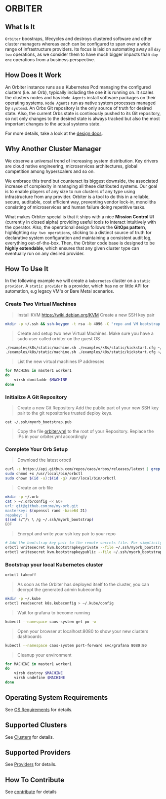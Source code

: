 # ORBITER

## What Is It

`Orbiter` boostraps, lifecycles and destroys clustered software and other cluster managers whereas each can be configured to span over a wide range of infrastructure providers. Its focus is laid on automating away all `day two` operations, as we consider them to have much bigger impacts than `day one` operations from a business perspective.

## How Does It Work

An Orbiter instance runs as a Kubernetes Pod managing the configured clusters (i.e. an Orb), typically including the one it is running on. It scales the clusters nodes and has `Node Agents` install software packages on their operating systems. `Node Agents` run as native system processes managed by `systemd`. An Orbs Git repository is the only source of truth for desired state. Also, the current Orbs state is continously pushed to its Git repository, so not only changes to the desired state is always tracked but also the most important changes to the actual systems state.

For more details, take a look at the [design docs](orbiter/terminology.md).

## Why Another Cluster Manager

We observe a universal trend of increasing system distribution. Key drivers are cloud native engineering, microservices architectures, global competition among hyperscalers and so on.

We embrace this trend but counteract its biggest downside, the associated increase of complexity in managing all these distributed systems. Our goal is to enable players of any size to run clusters of any type using infrastructure from any provider. Orbiter is a tool to do this in a reliable, secure, auditable, cost efficient way, preventing vendor lock-in, monoliths consisting of microservices and human failure doing repetitive tasks.

What makes Orbiter special is that it ships with a nice **Mission Control UI** (currently in closed alpha) providing useful tools to interact intuitively with the operator. Also, the operational design follows the **GitOps pattern**, highlighting `day two operations`, sticking to a distinct source of truth for declarative system configuration and maintaining a consistent audit log, everything out-of-the-box. Then, the Orbiter code base is designed to be **highly extendable**, which ensures that any given cluster type can eventually run on any desired provider.

## How To Use It

In the following example we will create a `kubernetes` cluster on a `static provider`. A `static provider` is a provider, which has no or little API for automation, e.g legacy VM's or Bare Metal scenarios.

### Create Two Virtual Machines

> Install KVM
https://wiki.debian.org/KVM
> Create a new SSH key pair

```bash
mkdir -p ~/.ssh && ssh-keygen -t rsa -b 4096 -C "repo and VM bootstrap key" -P "" -f ~/.ssh/myorb_bootstrap -q
```

> Create and setup two new Virtual Machines. Make sure you have a sudo user called orbiter on the guest OS

```bash
./examples/k8s/static/machine.sh ./examples/k8s/static/kickstart.cfg ~/.ssh/myorb_bootstrap.pub master1
./examples/k8s/static/machine.sh ./examples/k8s/static/kickstart.cfg ~/.ssh/myorb_bootstrap.pub worker1
```

> List the new virtual machines IP addresses

```bash
for MACHINE in master1 worker1
do
    virsh domifaddr $MACHINE
done
```

### Initialize A Git Repository

> Create a new Git Repository
> Add the public part of your new SSH key pair to the git repositories trusted deploy keys.

```
cat ~/.ssh/myorb_bootstrap.pub
```

> Copy the file [orbiter.yml](../examples/k8s/static/orbiter.yml) to the root of your Repository.
> Replace the IPs in your orbiter.yml accordingly

### Complete Your Orb Setup

> Download the latest orbctl

```bash
curl -s https://api.github.com/repos/caos/orbos/releases/latest | grep "browser_download_url.*orbctl-$(uname)-$(uname -m)" | cut -d '"' -f 4 | sudo wget -i - -O /usr/local/bin/orbctl
sudo chmod +x /usr/local/bin/orbctl
sudo chown $(id -u):$(id -g) /usr/local/bin/orbctl
```

> Create an orb file

```bash
mkdir -p ~/.orb
cat > ~/.orb/config << EOF
url: git@github.com:me/my-orb.git
masterkey: $(openssl rand -base64 21)
repokey: |
$(sed s/^/\ \ /g ~/.ssh/myorb_bootstrap)
EOF
```

> Encrypt and write your ssh key pair to your repo

```bash
# Add the bootstrap key pair to the remote secrets file. For simplicity, we use the repokey here.
orbctl writesecret kvm.bootstrapkeyprivate --file ~/.ssh/myorb_bootstrap
orbctl writesecret kvm.bootstrapkeypublic --file ~/.ssh/myorb_bootstrap.pub
```

### Bootstrap your local Kubernetes cluster

```bash
orbctl takeoff
```

> As soon as the Orbiter has deployed itself to the cluster, you can decrypt the generated admin kubeconfig

```bash
mkdir -p ~/.kube
orbctl readsecret k8s.kubeconfig > ~/.kube/config
```

> Wait for grafana to become running

```bash
kubectl --namespace caos-system get po -w
```

> Open your browser at localhost:8080 to show your new clusters dashboards

```bash
kubectl --namespace caos-system port-forward svc/grafana 8080:80
```

> Cleanup your environment

```bash
for MACHINE in master1 worker1
do
    virsh destroy $MACHINE
    virsh undefine $MACHINE
done
```

## Operating System Requirements

See [OS Requirements](orbiter/os-requirements.md) for details.

## Supported Clusters

See [Clusters](orbiter/clusters.md) for details.

## Supported Providers

See [Providers](orbiter/providers.md) for details.

## How To Contribute

See [contribute](orbiter/contribute.md) for details
